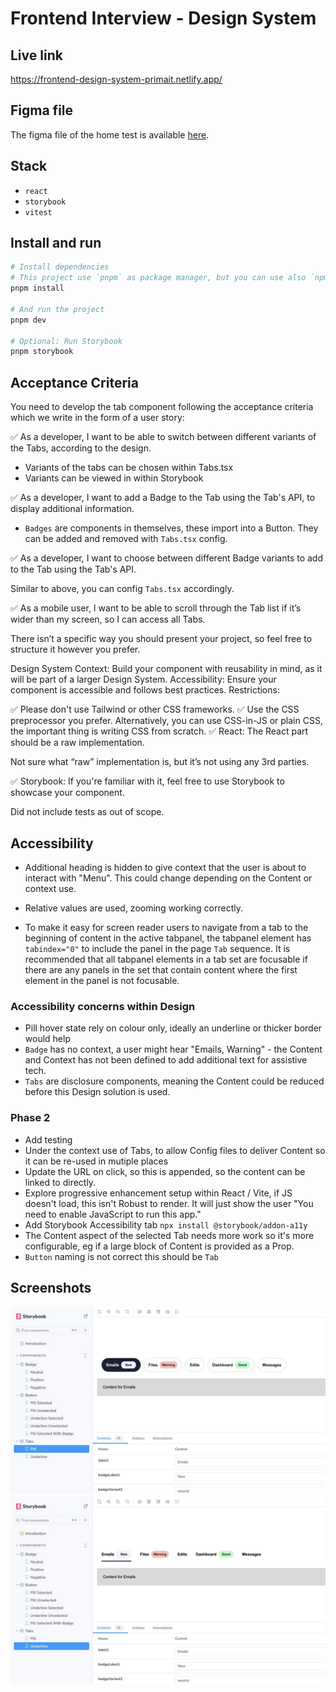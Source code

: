 # Frontend Interview - Design System

## Live link

https://frontend-design-system-primait.netlify.app/

## Figma file

The figma file of the home test is available [here](https://www.figma.com/design/OclakAGLSXDoMKLFvwLNMP/%F0%9F%92%BB-Design-System-Home-Test---Tabs-Component?node-id=0-1&t=4pG7NN6HKxgxroDz-1).

## Stack

- `react`
- `storybook`
- `vitest`

## Install and run

```bash
# Install dependencies
# This project use `pnpm` as package manager, but you can use also `npm` or `yarn`.
pnpm install

# And run the project
pnpm dev

# Optional: Run Storybook
pnpm storybook
```

## Acceptance Criteria

You need to develop the tab component following the acceptance criteria which we write in the form of a user story:

✅ As a developer, I want to be able to switch between different variants of the Tabs, according to the design.

- Variants of the tabs can be chosen within Tabs.tsx
- Variants can be viewed in within Storybook

✅ As a developer, I want to add a Badge to the Tab using the Tab's API, to display additional information.

- `Badges` are components in themselves, these import into a Button. They can be added and removed with `Tabs.tsx` config.

✅ As a developer, I want to choose between different Badge variants to add to the Tab using the Tab's API.

Similar to above, you can config `Tabs.tsx` accordingly.

✅ As a mobile user, I want to be able to scroll through the Tab list if it’s wider than my screen, so I can access all Tabs.

There isn’t a specific way you should present your project, so feel free to structure it however you prefer.

Design System Context: Build your component with reusability in mind, as it will be part of a larger Design System.
Accessibility: Ensure your component is accessible and follows best practices.
Restrictions:

✅ Please don't use Tailwind or other CSS frameworks.
✅ Use the CSS preprocessor you prefer. Alternatively, you can use CSS-in-JS or plain CSS, the important thing is writing CSS from scratch.
✅ React: The React part should be a raw implementation.

Not sure what “raw” implementation is, but it’s not using any 3rd parties.

✅  Storybook: If you're familiar with it, feel free to use Storybook to showcase your component.

Did not include tests as out of scope.

## Accessibility

- Additional heading is hidden to give context that the user is about to interact with "Menu". This could change depending on the Content or context use.
- Relative values are used, zooming working correctly.

- To make it easy for screen reader users to navigate from a tab to the beginning of content in the active tabpanel, the tabpanel element has `tabindex="0"` to include the panel in the page `Tab` sequence. It is recommended that all tabpanel elements in a tab set are focusable if there are any panels in the set that contain content where the first element in the panel is not focusable.

### Accessibility concerns within Design

- Pill hover state rely on colour only, ideally an underline or thicker border would help
- `Badge` has no context, a user might hear "Emails, Warning" - the Content and Context has not been defined to add additional text for assistive tech.
- `Tabs` are disclosure components, meaning the Content could be reduced before this Design solution is used.

### Phase 2

- Add testing
- Under the context use of Tabs, to allow Config files to deliver Content so it can be re-used in mutiple places
- Update the URL on click, so this is appended, so the content can be linked to directly.
- Explore progressive enhancement setup within React /  Vite, if JS doesn't load, this isn't Robust to render. It will just show the user "You need to enable JavaScript to run this app."
- Add Storybook Accessibility tab `npx install @storybook/addon-a11y`
- The Content aspect of the selected Tab needs more work so it's more configurable, eg if a large block of Content is provided as a Prop.
- `Button` naming is not correct this should be `Tab`

## Screenshots

![Storybook Screenshot of Design System Tabs Pill variant](image-1.jpeg)
![Storybook Screenshot of Design System Tabs Underline variant](image-2.jpeg)
